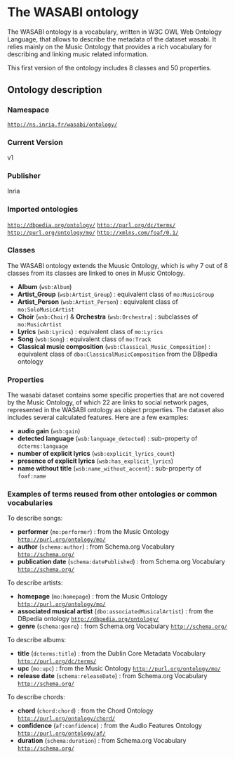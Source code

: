 # The WASABI ontology

The WASABI ontology is a vocabulary, written in W3C OWL Web Ontology Language, that allows to describe the metadata of the dataset wasabi. It relies mainly on the Music Ontology that provides a rich vocabulary for describing and linking music related information.

This first version of the ontology includes 8 classes and 50 properties.

## Ontology description
### Namespace
[`http://ns.inria.fr/wasabi/ontology/`](http://ns.inria.fr/wasabi/ontology/)
### Current Version
v1
### Publisher
Inria
### Imported ontologies
[`http://dbpedia.org/ontology/`](http://dbpedia.org/ontology/)
[`http://purl.org/dc/terms/`](http://purl.org/dc/terms/)
[`http://purl.org/ontology/mo/`](http://purl.org/ontology/mo/)
[`http://xmlns.com/foaf/0.1/`](http://xmlns.com/foaf/0.1/)
### Classes
The WASABI ontology extends the Muusic Ontology, which is why 7 out of 8 classes from its classes are linked to ones in Music Ontology.
- **Album** (`wsb:Album`)
- **Artist_Group** (`wsb:Artist_Group`) : equivalent class of `mo:MusicGroup`
- **Artist_Person** (`wsb:Artist_Person`) : equivalent class of `mo:SoloMusicArtist`
- **Choir** (`wsb:Choir`) & **Orchestra** (`wsb:Orchestra`) : subclasses of `mo:MusicArtist`
- **Lyrics** (`wsb:Lyrics`) : equivalent class of `mo:Lyrics`
- **Song** (`wsb:Song`) : equivalent class of `mo:Track`
- **Classical music composition** (`wsb:Classical_Music_Composition`) : equivalent class of `dbo:ClassicalMusicComposition` from the DBpedia ontology

### Properties
The wasabi dataset contains some specific properties that are not covered by the Music Ontology, of which 22 are links to social network pages, represented in the WASABI ontology as object properties.
The dataset also includes several calculated features. Here are a few examples:
- **audio gain** (`wsb:gain`)
- **detected language** (`wsb:language_detected`) : sub-property of `dcterms:language`
- **number of explicit lyrics** (`wsb:explicit_lyrics_count`)
- **presence of explicit lyrics** (`wsb:has_explicit_lyrics`)
- **name without title** (`wsb:name_without_accent`) : sub-property of `foaf:name`

### Examples of terms reused from other ontologies or common vocabularies
To describe songs:
- **performer** (`mo:performer`) : from the Music Ontology [`http://purl.org/ontology/mo/`](http://purl.org/ontology/mo/)
- **author** (`schema:author`) : from Schema.org Vocabulary [`http://schema.org/`](http://schema.org/)
- **publication date** (`schema:datePublished`) : from Schema.org Vocabulary [`http://schema.org/`](http://schema.org/)

To describe artists:
- **homepage** (`mo:homepage`) : from the Music Ontology [`http://purl.org/ontology/mo/`](http://purl.org/ontology/mo/)
- **associated musical artist** (`dbo:associatedMusicalArtist`) : from the DBpedia ontology [`http://dbpedia.org/ontology/`](http://dbpedia.org/ontology/)
- **genre** (`schema:genre`) : from Schema.org Vocabulary [`http://schema.org/`](http://schema.org/)

To describe albums:
- **title** (`dcterms:title`) : from the Dublin Core Metadata Vocabulary [`http://purl.org/dc/terms/`](http://purl.org/dc/terms/)
- **upc** (`mo:upc`) : from the Music Ontology [`http://purl.org/ontology/mo/`](http://purl.org/ontology/mo/)
- **release date** (`schema:releaseDate`) : from Schema.org Vocabulary [`http://schema.org/`](http://schema.org/)

To describe chords:
- **chord** (`chord:chord`) : from the Chord Ontology [`http://purl.org/ontology/chord/`](http://purl.org/ontology/chord/)
- **confidence** (`af:confidence`) : from the Audio Features Ontology [`http://purl.org/ontology/af/`](http://purl.org/ontology/af/)
- **duration** (`schema:duration`) : from Schema.org Vocabulary [`http://schema.org/`](http://schema.org/)





